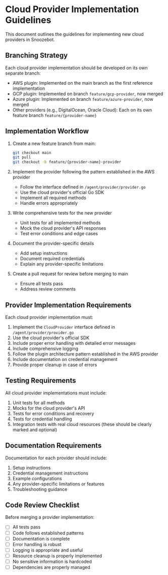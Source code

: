 # Cloud Provider Implementation Guidelines

This document outlines the guidelines for implementing new cloud providers in Snoozebot.

## Branching Strategy

Each cloud provider implementation should be developed on its own separate branch:

- AWS plugin: Implemented on the main branch as the first reference implementation
- GCP plugin: Implemented on branch `feature/gcp-provider`, now merged
- Azure plugin: Implemented on branch `feature/azure-provider`, now merged
- Other providers (e.g., DigitalOcean, Oracle Cloud): Each on its own feature branch `feature/{provider-name}`

## Implementation Workflow

1. Create a new feature branch from main:
   ```bash
   git checkout main
   git pull
   git checkout -b feature/{provider-name}-provider
   ```

2. Implement the provider following the pattern established in the AWS provider
   - Follow the interface defined in `/agent/provider/provider.go`
   - Use the cloud provider's official Go SDK
   - Implement all required methods
   - Handle errors appropriately

3. Write comprehensive tests for the new provider
   - Unit tests for all implemented methods
   - Mock the cloud provider's API responses
   - Test error conditions and edge cases

4. Document the provider-specific details
   - Add setup instructions
   - Document required credentials
   - Explain any provider-specific limitations

5. Create a pull request for review before merging to main
   - Ensure all tests pass
   - Address review comments

## Provider Implementation Requirements

Each cloud provider implementation must:

1. Implement the `CloudProvider` interface defined in `/agent/provider/provider.go`
2. Use the cloud provider's official SDK
3. Include proper error handling with detailed error messages
4. Include comprehensive logging
5. Follow the plugin architecture pattern established in the AWS provider
6. Include documentation on credential management
7. Provide proper cleanup in case of errors

## Testing Requirements

All cloud provider implementations must include:

1. Unit tests for all methods
2. Mocks for the cloud provider's API
3. Tests for error conditions and recovery
4. Tests for credential handling
5. Integration tests with real cloud resources (these should be clearly marked and optional)

## Documentation Requirements

Documentation for each provider should include:

1. Setup instructions
2. Credential management instructions
3. Example configurations
4. Any provider-specific limitations or features
5. Troubleshooting guidance

## Code Review Checklist

Before merging a provider implementation:

- [ ] All tests pass
- [ ] Code follows established patterns
- [ ] Documentation is complete
- [ ] Error handling is robust
- [ ] Logging is appropriate and useful
- [ ] Resource cleanup is properly implemented
- [ ] No sensitive information is hardcoded
- [ ] Dependencies are properly managed